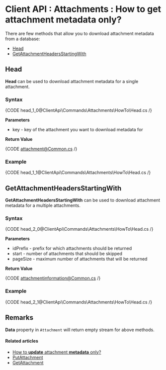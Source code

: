 # Client API : Attachments : How to get attachment metadata only?

There are few methods that allow you to download attachment metadata from a database:   
- [Head](../../../client-api/commands/attachments/how-to/get-attachment-metadata-only#head)   
- [GetAttachmentHeadersStartingWith](../../../client-api/commands/attachments/how-to/get-attachment-metadata-only#getattachmentheadersstartingwith)   

## Head

**Head** can be used to download attachment metadata for a single attachment.

### Syntax

{CODE head_1_0@ClientApi\Commands\Attachments\HowTo\Head.cs /}

**Parameters**   

- key - key of the attachment you want to download metadata for   

**Return Value**

{CODE attachment@Common.cs /}

### Example

{CODE head_1_1@ClientApi\Commands\Attachments\HowTo\Head.cs /}

## GetAttachmentHeadersStartingWith

**GetAttachmentHeadersStartingWith** can be used to download attachment metadata for a multiple attachments.

### Syntax

{CODE head_2_0@ClientApi\Commands\Attachments\HowTo\Head.cs /}

**Parameters**   

- idPrefix - prefix for which attachments should be returned   
- start - number of attachments that should be skipped   
- pageSize - maximum number of attachments that will be returned   

**Return Value**

{CODE attachmentinformation@Common.cs /}

### Example

{CODE head_2_1@ClientApi\Commands\Attachments\HowTo\Head.cs /}

## Remarks

**Data** property in `Attachment` will return empty stream for above methods.

#### Related articles

- [How to **update** attachment **metadata** only?](../../../client-api/commands/attachments/how-to/update-attachment-metadata-only)  
- [PutAttachment](../../../client-api/commands/attachments/put)  
- [GetAttachment](../../../client-api/commands/attachments/get)  